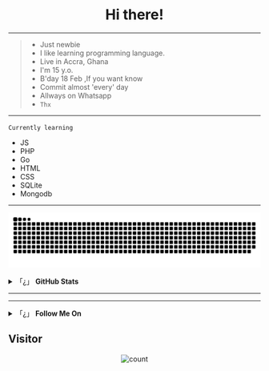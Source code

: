 <h1 align='center'> Hi there!</h1>


--------


> * Just newbie
> * I like learning programming language.
> * Live in Accra, Ghana
> * I'm 15 y.o.
> * B'day 18 Feb
> ,If you want know 
> * Commit almost 'every' day
> * Allways on Whatsapp
> * `Thx`
--------

`Currently learning`

* JS
* PHP
* Go
* HTML
* CSS
* SQLite
* Mongodb

--------

![LordSamuel](https://github.com/Platane/snk/raw/output/github-contribution-grid-snake.svg)

<details>
    <summary>「¿」 <b>GitHub Stats</b></summary><br/>

  <p align="center">
  <a href="https://github.com/Rlxfly"><img src="https://github-readme-stats.vercel.app/api/top-langs/?username=Lord-Samuel&layout=compact&theme=nightowl" /></a>
</p>
  
  <p align="center">
  <a href="https://github.com/Lord-Samuel"><img src="https://github-profile-summary-cards.vercel.app/api/cards/profile-details?username=Lord-Samuel&theme=monokai" /></a>
</p>

</details>

---------
---------

<details>
    <summary>「¿」 <b>Follow Me On</b></summary><br/>

<p align="center">
  <a href="https://wa.me/233245654110"><img src="https://img.shields.io/badge/WhatsApp-25D366?style=for-the-badge&logo=whatsapp&logoColor=white" /></a>
</p>

<p align="center">
  <a href="https://github.com/Lord-Samuel"><img src="https://img.shields.io/badge/Github-FFF?style=for-the-badge&logo=Github&logoColor=000000&link=https://github.com/Lord-Samuel" /></a>
</p>

</details>

  

## Visitor 
<p align="center">
<img align="center" alt="count" src="https://count.getloli.com/get/@:Lord-Samuel?theme=rule34">
</p>

